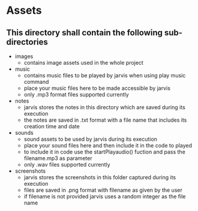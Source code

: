 # Assets

## This directory shall contain the following sub-directories

- images
    - contains image assets used in the whole project
- music
    - contains music files to be played by jarvis when using play music command
    - place your music files here to be made accessible by jarvis
    - only .mp3 format files supported currently
- notes
    - jarvis stores the notes in this directory which are saved during its execution
    - the notes are saved in .txt format with a file name that includes its creation time and date
- sounds
    - sound assets to be used by jarvis during its execution
    - place your sound files here and then include it in the code to played
    - to include it in code use the startPlayaudio() fuction and pass the filename.mp3 as parameter
    - only .wav files supported currently
- screenshots
    - jarvis stores the screenshots in this folder captured during its execution
    - files are saved in .png format with filename as given by the user
    - if filename is not provided jarvis uses a random integer as the file name
